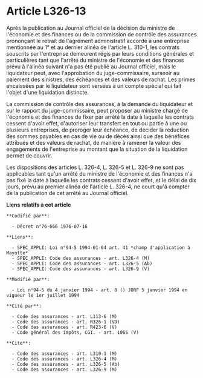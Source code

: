 # Article L326-13

Après la publication au Journal officiel de la décision du ministre de l'économie et des finances ou de la commission de
contrôle des assurances prononçant le retrait de l'agrément administratif accordé à une entreprise mentionnée au 1° et au
dernier alinéa de l'article L. 310-1, les contrats souscrits par l'entreprise demeurent régis par leurs conditions générales
et particulières tant que l'arrêté du ministre de l'économie et des finances prévu à l'alinéa suivant n'a pas été publié au
Journal officiel, mais le liquidateur peut, avec l'approbation du juge-commissaire, surseoir au paiement des sinistres, des
échéances et des valeurs de rachat. Les primes encaissées par le liquidateur sont versées à un compte spécial qui fait
l'objet d'une liquidation distincte.

La commission de contrôle des assurances, à la demande du liquidateur et sur le rapport du juge-commissaire, peut proposer au
ministre chargé de l'économie et des finances de fixer par arrêté la date à laquelle les contrats cessent d'avoir effet,
d'autoriser leur transfert en tout ou partie à une ou plusieurs entreprises, de proroger leur échéance, de décider la
réduction des sommes payables en cas de vie ou de décès ainsi que des bénéfices attribués et des valeurs de rachat, de
manière à ramener la valeur des engagements de l'entreprise au montant que la situation de la liquidation permet de couvrir.

Les dispositions des articles L. 326-4, L. 326-5 et L. 326-9 ne sont pas applicables tant qu'un arrêté du ministre de
l'économie et des finances n'a pas fixé la date à laquelle les contrats cessent d'avoir effet, et le délai de dix jours,
prévu au premier alinéa de l'article L. 326-4, ne court qu'à compter de la publication de cet arrêté au Journal officiel.

**Liens relatifs à cet article**

	**Codifié par**:

	  - Décret n°76-666 1976-07-16

	**Liens**:

	  - SPEC_APPLI: Loi n°94-5 1994-01-04 art. 41 *champ d'application à Mayotte*
	  - SPEC_APPLI: Code des assurances - art. L326-4 (M)
	  - SPEC_APPLI: Code des assurances - art. L326-5 (Ab)
	  - SPEC_APPLI: Code des assurances - art. L326-9 (V)

	**Modifié par**:

	  - Loi n°94-5 du 4 janvier 1994 - art. 8 () JORF 5 janvier 1994 en vigueur le 1er juillet 1994

	**Cité par**:

	  - Code des assurances - art. L113-6 (M)
	  - Code des assurances - art. R326-1 (VD)
	  - Code des assurances - art. R423-6 (V)
	  - Code général des impôts, CGI. - art. 1065 (V)

	**Cite**:

	  - Code des assurances - art. L310-1 (M)
	  - Code des assurances - art. L326-4 (M)
	  - Code des assurances - art. L326-5 (Ab)
	  - Code des assurances - art. L326-9 (M)
